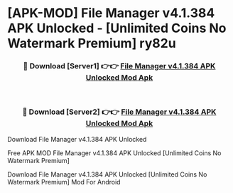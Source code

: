 # [APK-MOD] File Manager v4.1.384 APK Unlocked - [Unlimited Coins No Watermark Premium] ry82u



<div align="center">
<h3>🔴 Download [Server1] 👉👉 <a href="https://momento.my/?title=File_Manager_v4.1.384_APK_Unlocked">File Manager v4.1.384 APK Unlocked Mod Apk</a></h3><br>

<h3>🔴 Download [Server2] 👉👉 <a href="https://momento.my/?title=File_Manager_v4.1.384_APK_Unlocked">File Manager v4.1.384 APK Unlocked Mod Apk</a></h3>
</div>



Download File Manager v4.1.384 APK Unlocked 

Free APK MOD File Manager v4.1.384 APK Unlocked [Unlimited Coins No Watermark Premium]

Download File Manager v4.1.384 APK Unlocked [Unlimited Coins No Watermark Premium] Mod For Android
